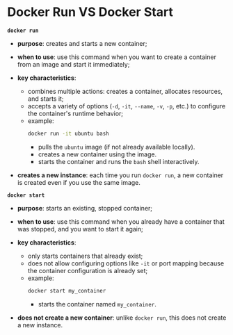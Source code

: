 # Docker Run VS Docker Start

**`docker run`**
- **purpose**: creates and starts a new container;
- **when to use**: use this command when you want to create a container from an image and start it immediately;
- **key characteristics**:
  - combines multiple actions: creates a container, allocates resources, and starts it;
  - accepts a variety of options (`-d`, `-it`, `--name`, `-v`, `-p`, etc.) to configure the container's runtime behavior;
  - example:
    ```bash
    docker run -it ubuntu bash
    ```
    - pulls the `ubuntu` image (if not already available locally).
    - creates a new container using the image.
    - starts the container and runs the `bash` shell interactively.

- **creates a new instance**: each time you run `docker run`, a new container is created even if you use the same image.

**`docker start`**
- **purpose**: starts an existing, stopped container;
- **when to use**: use this command when you already have a container that was stopped, and you want to start it again;
- **key characteristics**:
    - only starts containers that already exist;
    - does not allow configuring options like `-it` or port mapping because the container configuration is already set;
    - example:
      ```bash
      docker start my_container
      ```
      - starts the container named `my_container`.

- **does not create a new container**: unlike `docker run`, this does not create a new instance.
